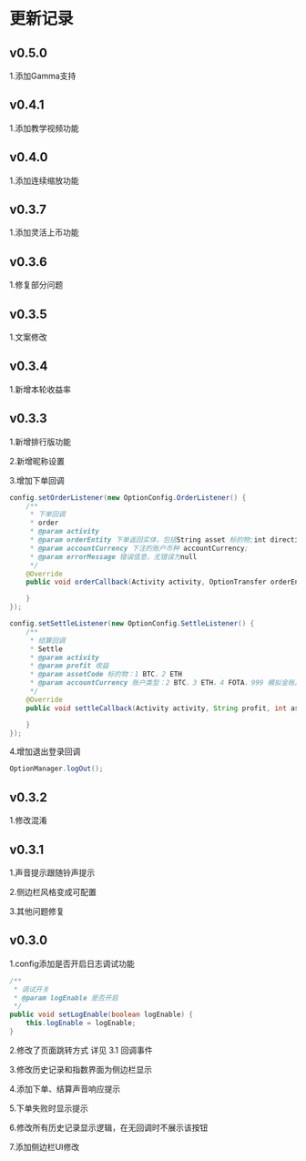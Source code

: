 # 更新记录

## v0.5.0

1.添加Gamma支持

## v0.4.1

1.添加教学视频功能

## v0.4.0

1.添加连续缩放功能

## v0.3.7

1.添加灵活上币功能

## v0.3.6

1.修复部分问题

## v0.3.5

1.文案修改

## v0.3.4

1.新增本轮收益率

## v0.3.3

1.新增排行版功能

2.新增昵称设置

3.增加下单回调

```java
config.setOrderListener(new OptionConfig.OrderListener() {
    /**
     * 下单回调
     * order
     * @param activity
     * @param orderEntity 下单返回实体，包括String asset 标的物;int direction 方向;String investmentAmount 投资数量;String totalProfit 收益;
     * @param accountCurrency 下注的账户币种 accountCurrency;
     * @param errorMessage 错误信息，无错误为null
     */
    @Override
    public void orderCallback(Activity activity, OptionTransfer orderEntity, String accountCurrency, String errorMessage) {

    }
});

config.setSettleListener(new OptionConfig.SettleListener() {
    /**
     * 结算回调
     * Settle
     * @param activity
     * @param profit 收益
     * @param assetCode 标的物：1 BTC，2 ETH
     * @param accountCurrency 账户类型：2 BTC，3 ETH，4 FOTA，999 模拟金账户
     */
    @Override
    public void settleCallback(Activity activity, String profit, int assetCode, int accountCurrency) {

    }
});
```

4.增加退出登录回调
```java
OptionManager.logOut();
```

## v0.3.2

1.修改混淆

## v0.3.1

1.声音提示跟随铃声提示

2.侧边栏风格变成可配置

3.其他问题修复


## v0.3.0

1.config添加是否开启日志调试功能
```java
/**
 * 调试开关
 * @param logEnable 是否开启
 */
public void setLogEnable(boolean logEnable) {
    this.logEnable = logEnable;
}
```
2.修改了页面跳转方式 详见 3.1 回调事件

3.修改历史记录和指数界面为侧边栏显示

4.添加下单、结算声音响应提示

5.下单失败时显示提示

6.修改所有历史记录显示逻辑，在无回调时不展示该按钮

7.添加侧边栏UI修改



